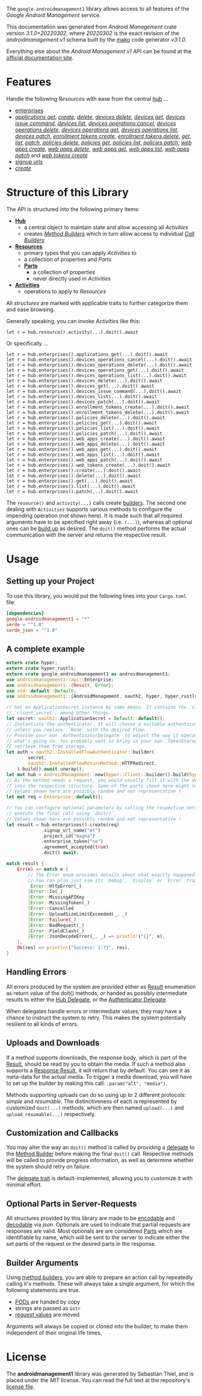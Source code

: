<!---
DO NOT EDIT !
This file was generated automatically from 'src/mako/api/README.md.mako'
DO NOT EDIT !
-->
The `google-androidmanagement1` library allows access to all features of the *Google Android Management* service.

This documentation was generated from *Android Management* crate version *3.1.0+20220302*, where *20220302* is the exact revision of the *androidmanagement:v1* schema built by the [mako](http://www.makotemplates.org/) code generator *v3.1.0*.

Everything else about the *Android Management* *v1* API can be found at the
[official documentation site](https://developers.google.com/android/management).
# Features

Handle the following *Resources* with ease from the central [hub](https://docs.rs/google-androidmanagement1/3.1.0+20220302/google_androidmanagement1/AndroidManagement) ... 

* [enterprises](https://docs.rs/google-androidmanagement1/3.1.0+20220302/google_androidmanagement1/api::Enterprise)
 * [*applications get*](https://docs.rs/google-androidmanagement1/3.1.0+20220302/google_androidmanagement1/api::EnterpriseApplicationGetCall), [*create*](https://docs.rs/google-androidmanagement1/3.1.0+20220302/google_androidmanagement1/api::EnterpriseCreateCall), [*delete*](https://docs.rs/google-androidmanagement1/3.1.0+20220302/google_androidmanagement1/api::EnterpriseDeleteCall), [*devices delete*](https://docs.rs/google-androidmanagement1/3.1.0+20220302/google_androidmanagement1/api::EnterpriseDeviceDeleteCall), [*devices get*](https://docs.rs/google-androidmanagement1/3.1.0+20220302/google_androidmanagement1/api::EnterpriseDeviceGetCall), [*devices issue command*](https://docs.rs/google-androidmanagement1/3.1.0+20220302/google_androidmanagement1/api::EnterpriseDeviceIssueCommandCall), [*devices list*](https://docs.rs/google-androidmanagement1/3.1.0+20220302/google_androidmanagement1/api::EnterpriseDeviceListCall), [*devices operations cancel*](https://docs.rs/google-androidmanagement1/3.1.0+20220302/google_androidmanagement1/api::EnterpriseDeviceOperationCancelCall), [*devices operations delete*](https://docs.rs/google-androidmanagement1/3.1.0+20220302/google_androidmanagement1/api::EnterpriseDeviceOperationDeleteCall), [*devices operations get*](https://docs.rs/google-androidmanagement1/3.1.0+20220302/google_androidmanagement1/api::EnterpriseDeviceOperationGetCall), [*devices operations list*](https://docs.rs/google-androidmanagement1/3.1.0+20220302/google_androidmanagement1/api::EnterpriseDeviceOperationListCall), [*devices patch*](https://docs.rs/google-androidmanagement1/3.1.0+20220302/google_androidmanagement1/api::EnterpriseDevicePatchCall), [*enrollment tokens create*](https://docs.rs/google-androidmanagement1/3.1.0+20220302/google_androidmanagement1/api::EnterpriseEnrollmentTokenCreateCall), [*enrollment tokens delete*](https://docs.rs/google-androidmanagement1/3.1.0+20220302/google_androidmanagement1/api::EnterpriseEnrollmentTokenDeleteCall), [*get*](https://docs.rs/google-androidmanagement1/3.1.0+20220302/google_androidmanagement1/api::EnterpriseGetCall), [*list*](https://docs.rs/google-androidmanagement1/3.1.0+20220302/google_androidmanagement1/api::EnterpriseListCall), [*patch*](https://docs.rs/google-androidmanagement1/3.1.0+20220302/google_androidmanagement1/api::EnterprisePatchCall), [*policies delete*](https://docs.rs/google-androidmanagement1/3.1.0+20220302/google_androidmanagement1/api::EnterprisePolicyDeleteCall), [*policies get*](https://docs.rs/google-androidmanagement1/3.1.0+20220302/google_androidmanagement1/api::EnterprisePolicyGetCall), [*policies list*](https://docs.rs/google-androidmanagement1/3.1.0+20220302/google_androidmanagement1/api::EnterprisePolicyListCall), [*policies patch*](https://docs.rs/google-androidmanagement1/3.1.0+20220302/google_androidmanagement1/api::EnterprisePolicyPatchCall), [*web apps create*](https://docs.rs/google-androidmanagement1/3.1.0+20220302/google_androidmanagement1/api::EnterpriseWebAppCreateCall), [*web apps delete*](https://docs.rs/google-androidmanagement1/3.1.0+20220302/google_androidmanagement1/api::EnterpriseWebAppDeleteCall), [*web apps get*](https://docs.rs/google-androidmanagement1/3.1.0+20220302/google_androidmanagement1/api::EnterpriseWebAppGetCall), [*web apps list*](https://docs.rs/google-androidmanagement1/3.1.0+20220302/google_androidmanagement1/api::EnterpriseWebAppListCall), [*web apps patch*](https://docs.rs/google-androidmanagement1/3.1.0+20220302/google_androidmanagement1/api::EnterpriseWebAppPatchCall) and [*web tokens create*](https://docs.rs/google-androidmanagement1/3.1.0+20220302/google_androidmanagement1/api::EnterpriseWebTokenCreateCall)
* [signup urls](https://docs.rs/google-androidmanagement1/3.1.0+20220302/google_androidmanagement1/api::SignupUrl)
 * [*create*](https://docs.rs/google-androidmanagement1/3.1.0+20220302/google_androidmanagement1/api::SignupUrlCreateCall)




# Structure of this Library

The API is structured into the following primary items:

* **[Hub](https://docs.rs/google-androidmanagement1/3.1.0+20220302/google_androidmanagement1/AndroidManagement)**
    * a central object to maintain state and allow accessing all *Activities*
    * creates [*Method Builders*](https://docs.rs/google-androidmanagement1/3.1.0+20220302/google_androidmanagement1/client::MethodsBuilder) which in turn
      allow access to individual [*Call Builders*](https://docs.rs/google-androidmanagement1/3.1.0+20220302/google_androidmanagement1/client::CallBuilder)
* **[Resources](https://docs.rs/google-androidmanagement1/3.1.0+20220302/google_androidmanagement1/client::Resource)**
    * primary types that you can apply *Activities* to
    * a collection of properties and *Parts*
    * **[Parts](https://docs.rs/google-androidmanagement1/3.1.0+20220302/google_androidmanagement1/client::Part)**
        * a collection of properties
        * never directly used in *Activities*
* **[Activities](https://docs.rs/google-androidmanagement1/3.1.0+20220302/google_androidmanagement1/client::CallBuilder)**
    * operations to apply to *Resources*

All *structures* are marked with applicable traits to further categorize them and ease browsing.

Generally speaking, you can invoke *Activities* like this:

```Rust,ignore
let r = hub.resource().activity(...).doit().await
```

Or specifically ...

```ignore
let r = hub.enterprises().applications_get(...).doit().await
let r = hub.enterprises().devices_operations_cancel(...).doit().await
let r = hub.enterprises().devices_operations_delete(...).doit().await
let r = hub.enterprises().devices_operations_get(...).doit().await
let r = hub.enterprises().devices_operations_list(...).doit().await
let r = hub.enterprises().devices_delete(...).doit().await
let r = hub.enterprises().devices_get(...).doit().await
let r = hub.enterprises().devices_issue_command(...).doit().await
let r = hub.enterprises().devices_list(...).doit().await
let r = hub.enterprises().devices_patch(...).doit().await
let r = hub.enterprises().enrollment_tokens_create(...).doit().await
let r = hub.enterprises().enrollment_tokens_delete(...).doit().await
let r = hub.enterprises().policies_delete(...).doit().await
let r = hub.enterprises().policies_get(...).doit().await
let r = hub.enterprises().policies_list(...).doit().await
let r = hub.enterprises().policies_patch(...).doit().await
let r = hub.enterprises().web_apps_create(...).doit().await
let r = hub.enterprises().web_apps_delete(...).doit().await
let r = hub.enterprises().web_apps_get(...).doit().await
let r = hub.enterprises().web_apps_list(...).doit().await
let r = hub.enterprises().web_apps_patch(...).doit().await
let r = hub.enterprises().web_tokens_create(...).doit().await
let r = hub.enterprises().create(...).doit().await
let r = hub.enterprises().delete(...).doit().await
let r = hub.enterprises().get(...).doit().await
let r = hub.enterprises().list(...).doit().await
let r = hub.enterprises().patch(...).doit().await
```

The `resource()` and `activity(...)` calls create [builders][builder-pattern]. The second one dealing with `Activities` 
supports various methods to configure the impending operation (not shown here). It is made such that all required arguments have to be 
specified right away (i.e. `(...)`), whereas all optional ones can be [build up][builder-pattern] as desired.
The `doit()` method performs the actual communication with the server and returns the respective result.

# Usage

## Setting up your Project

To use this library, you would put the following lines into your `Cargo.toml` file:

```toml
[dependencies]
google-androidmanagement1 = "*"
serde = "^1.0"
serde_json = "^1.0"
```

## A complete example

```Rust
extern crate hyper;
extern crate hyper_rustls;
extern crate google_androidmanagement1 as androidmanagement1;
use androidmanagement1::api::Enterprise;
use androidmanagement1::{Result, Error};
use std::default::Default;
use androidmanagement1::{AndroidManagement, oauth2, hyper, hyper_rustls};

// Get an ApplicationSecret instance by some means. It contains the `client_id` and 
// `client_secret`, among other things.
let secret: oauth2::ApplicationSecret = Default::default();
// Instantiate the authenticator. It will choose a suitable authentication flow for you, 
// unless you replace  `None` with the desired Flow.
// Provide your own `AuthenticatorDelegate` to adjust the way it operates and get feedback about 
// what's going on. You probably want to bring in your own `TokenStorage` to persist tokens and
// retrieve them from storage.
let auth = oauth2::InstalledFlowAuthenticator::builder(
        secret,
        oauth2::InstalledFlowReturnMethod::HTTPRedirect,
    ).build().await.unwrap();
let mut hub = AndroidManagement::new(hyper::Client::builder().build(hyper_rustls::HttpsConnector::with_native_roots().https_or_http().enable_http1().enable_http2().build()), auth);
// As the method needs a request, you would usually fill it with the desired information
// into the respective structure. Some of the parts shown here might not be applicable !
// Values shown here are possibly random and not representative !
let mut req = Enterprise::default();

// You can configure optional parameters by calling the respective setters at will, and
// execute the final call using `doit()`.
// Values shown here are possibly random and not representative !
let result = hub.enterprises().create(req)
             .signup_url_name("et")
             .project_id("magna")
             .enterprise_token("no")
             .agreement_accepted(true)
             .doit().await;

match result {
    Err(e) => match e {
        // The Error enum provides details about what exactly happened.
        // You can also just use its `Debug`, `Display` or `Error` traits
         Error::HttpError(_)
        |Error::Io(_)
        |Error::MissingAPIKey
        |Error::MissingToken(_)
        |Error::Cancelled
        |Error::UploadSizeLimitExceeded(_, _)
        |Error::Failure(_)
        |Error::BadRequest(_)
        |Error::FieldClash(_)
        |Error::JsonDecodeError(_, _) => println!("{}", e),
    },
    Ok(res) => println!("Success: {:?}", res),
}

```
## Handling Errors

All errors produced by the system are provided either as [Result](https://docs.rs/google-androidmanagement1/3.1.0+20220302/google_androidmanagement1/client::Result) enumeration as return value of
the doit() methods, or handed as possibly intermediate results to either the 
[Hub Delegate](https://docs.rs/google-androidmanagement1/3.1.0+20220302/google_androidmanagement1/client::Delegate), or the [Authenticator Delegate](https://docs.rs/yup-oauth2/*/yup_oauth2/trait.AuthenticatorDelegate.html).

When delegates handle errors or intermediate values, they may have a chance to instruct the system to retry. This 
makes the system potentially resilient to all kinds of errors.

## Uploads and Downloads
If a method supports downloads, the response body, which is part of the [Result](https://docs.rs/google-androidmanagement1/3.1.0+20220302/google_androidmanagement1/client::Result), should be
read by you to obtain the media.
If such a method also supports a [Response Result](https://docs.rs/google-androidmanagement1/3.1.0+20220302/google_androidmanagement1/client::ResponseResult), it will return that by default.
You can see it as meta-data for the actual media. To trigger a media download, you will have to set up the builder by making
this call: `.param("alt", "media")`.

Methods supporting uploads can do so using up to 2 different protocols: 
*simple* and *resumable*. The distinctiveness of each is represented by customized 
`doit(...)` methods, which are then named `upload(...)` and `upload_resumable(...)` respectively.

## Customization and Callbacks

You may alter the way an `doit()` method is called by providing a [delegate](https://docs.rs/google-androidmanagement1/3.1.0+20220302/google_androidmanagement1/client::Delegate) to the 
[Method Builder](https://docs.rs/google-androidmanagement1/3.1.0+20220302/google_androidmanagement1/client::CallBuilder) before making the final `doit()` call. 
Respective methods will be called to provide progress information, as well as determine whether the system should 
retry on failure.

The [delegate trait](https://docs.rs/google-androidmanagement1/3.1.0+20220302/google_androidmanagement1/client::Delegate) is default-implemented, allowing you to customize it with minimal effort.

## Optional Parts in Server-Requests

All structures provided by this library are made to be [encodable](https://docs.rs/google-androidmanagement1/3.1.0+20220302/google_androidmanagement1/client::RequestValue) and 
[decodable](https://docs.rs/google-androidmanagement1/3.1.0+20220302/google_androidmanagement1/client::ResponseResult) via *json*. Optionals are used to indicate that partial requests are responses 
are valid.
Most optionals are are considered [Parts](https://docs.rs/google-androidmanagement1/3.1.0+20220302/google_androidmanagement1/client::Part) which are identifiable by name, which will be sent to 
the server to indicate either the set parts of the request or the desired parts in the response.

## Builder Arguments

Using [method builders](https://docs.rs/google-androidmanagement1/3.1.0+20220302/google_androidmanagement1/client::CallBuilder), you are able to prepare an action call by repeatedly calling it's methods.
These will always take a single argument, for which the following statements are true.

* [PODs][wiki-pod] are handed by copy
* strings are passed as `&str`
* [request values](https://docs.rs/google-androidmanagement1/3.1.0+20220302/google_androidmanagement1/client::RequestValue) are moved

Arguments will always be copied or cloned into the builder, to make them independent of their original life times.

[wiki-pod]: http://en.wikipedia.org/wiki/Plain_old_data_structure
[builder-pattern]: http://en.wikipedia.org/wiki/Builder_pattern
[google-go-api]: https://github.com/google/google-api-go-client

# License
The **androidmanagement1** library was generated by Sebastian Thiel, and is placed 
under the *MIT* license.
You can read the full text at the repository's [license file][repo-license].

[repo-license]: https://github.com/Byron/google-apis-rsblob/main/LICENSE.md
